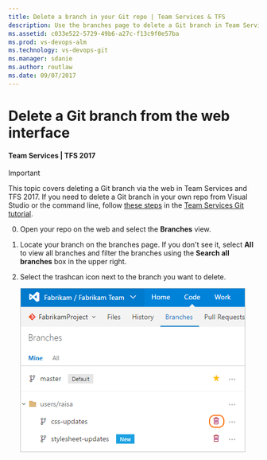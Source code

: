 ```yaml
---
title: Delete a branch in your Git repo | Team Services & TFS
description: Use the branches page to delete a Git branch in Team Services or Team Foundation Server
ms.assetid: c033e522-5729-49b6-a27c-f13c9f0e57ba
ms.prod: vs-devops-alm
ms.technology: vs-devops-git 
ms.manager: sdanie
ms.author: routlaw
ms.date: 09/07/2017
---
```


# Delete a Git branch from the web interface

#### Team Services | TFS 2017

>[!IMPORTANT]
> This topic covers deleting a Git branch via the web in Team Services and TFS 2017. If you need to delete a Git branch in your own repo from Visual Studio or the command line,
> follow [these steps](tutorial/branches.md#delete-a-branch) in the [Team Services Git tutorial](tutorial/gitworkflow.md).

0. Open your repo on the web and select the  **Branches** view.

0. Locate your branch on the branches page. If you don't see it, select **All** to view all branches and filter the branches using the **Search all branches** box in the upper right.

0. Select the trashcan icon next to the branch you want to delete. 

    ![Delete your branch in the Team Services/TFS web interface](_img/branches/delete_branch.png)